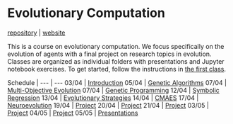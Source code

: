 # Evolutionary Computation

[repository](https://github.com/d9w/evolution/) | [website](https://d9w.github.io/evolution/)

This is a course on evolutionary computation. We focus specifically on the
evolution of agents with a final project on research topics in evolution.
Classes are organized as individual folders with presentations and Jupyter
notebook exercises. To get started, follow the instructions in [the first
class](1_introduction).

Schedule | 
--- | ---
03/04 | [Introduction](1_introduction)
05/04 | [Genetic Algorithms](2_ga)
07/04 | [Multi-Objective Evolution](3_moo)
07/04 | [Genetic Programming](4_gp)
12/04 | [Symbolic Regression](4_gp)
13/04 | [Evolutionary Strategies](5_strategies)
14/04 | [CMAES](5_strategies)
17/04 | [Neuroevolution](5_strategies)
19/04 | [Project](project)
20/04 | [Project](project)
21/04 | [Project](project)
03/05 | [Project](project)
04/05 | [Project](project)
05/05 | [Presentations](project)
